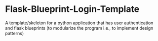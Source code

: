 # Flask-Blueprint-Login-Template
A template/skeleton for a python application that has user authentication and flask blueprints (to modularize the program i.e., to implement design patterns)
